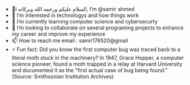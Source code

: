 - 👋i السلام عليكم ورحمه الله وبركاته, I’m @samir ahmed
- 👀 I’m interested in technologys and how things work
- 🌱 I’m currently learning computer science and cybersecurty
- 💞️ I’m looking to collaborate on several programing projects to enhance my career and improve my experience
- 📫 How to reach me email : samir176520@gmail
- ⚡ Fun fact: Did you know the first computer bug was traced back to a literal moth stuck in the machinery? In 1947, Grace Hopper, a computer science pioneer, found a moth trapped in a relay at Harvard University and documented it as the "first actual case of bug being found." (Source: Smithsonian Institution Archives)
